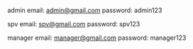 admin
email: admin@gmail.com
password: admin123

spv
email: spv@gmail.com
password: spv123

manager
email: manager@gmail.com
password: manager123
